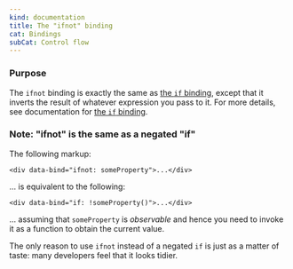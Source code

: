 ```yaml
---
kind: documentation
title: The "ifnot" binding
cat: Bindings
subCat: Control flow
---
```


### Purpose
The `ifnot` binding is exactly the same as [the `if` binding](if-binding.html), except that it inverts the result of whatever expression you pass to it. For more details, see documentation for [the `if` binding](if-binding.html).

### Note: "ifnot" is the same as a negated "if"

The following markup:

    <div data-bind="ifnot: someProperty">...</div>

... is equivalent to the following:

    <div data-bind="if: !someProperty()">...</div>

... assuming that `someProperty` is *observable* and hence you need to invoke it as a function to obtain the current value.

The only reason to use `ifnot` instead of a negated `if` is just as a matter of taste: many developers feel that it looks tidier.
